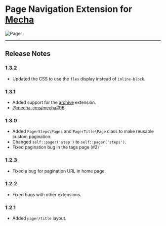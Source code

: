 Page Navigation Extension for [Mecha](https://github.com/mecha-cms/mecha)
=========================================================================

![Pager](https://user-images.githubusercontent.com/1669261/127966544-5af2153e-375b-4d00-80e8-eabf824d8291.png)

---

Release Notes
-------------

### 1.3.2

 - Updated the CSS to use the `flex` display instead of `inline-block`.

### 1.3.1

 - Added support for the [archive](https://github.com/mecha-cms/x.archive) extension.
 - [@mecha-cms/mecha#96](https://github.com/mecha-cms/mecha/issues/96)

### 1.3.0

 - Added `PagerSteps\Pages` and `PagerTitle\Page` class to make reusable custom pagination.
 - Changed `self::pager('step')` to `self::pager('steps')`.
 - Fixed pagination bug in the tags page (#2)

### 1.2.3

 - Fixed a bug for pagination URL in home page.

### 1.2.2

 - Fixed bugs with other extensions.

### 1.2.1

 - Added `pager/title` layout.